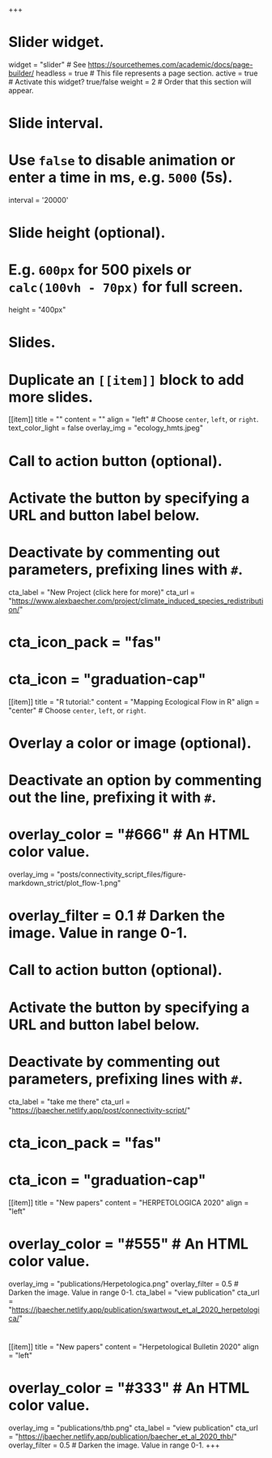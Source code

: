 +++
# Slider widget.
widget = "slider"  # See https://sourcethemes.com/academic/docs/page-builder/
headless = true  # This file represents a page section.
active = true  # Activate this widget? true/false
weight = 2  # Order that this section will appear.

# Slide interval.
# Use `false` to disable animation or enter a time in ms, e.g. `5000` (5s).
interval = '20000'

# Slide height (optional).
# E.g. `600px` for 500 pixels or `calc(100vh - 70px)` for full screen.
height = "400px"

# Slides.
# Duplicate an `[[item]]` block to add more slides.

 [[item]]
  title = ""
  content = ""
  align = "left"  # Choose `center`, `left`, or `right`.
  text_color_light = false
  overlay_img = "ecology_hmts.jpeg" 
  # Call to action button (optional).
  #   Activate the button by specifying a URL and button label below.
  #   Deactivate by commenting out parameters, prefixing lines with `#`.
   cta_label = "New Project (click here for more)"
  cta_url = "https://www.alexbaecher.com/project/climate_induced_species_redistribution/"
  # cta_icon_pack = "fas"
  # cta_icon = "graduation-cap"

  
[[item]]
  title = "R tutorial:"
  content = "Mapping Ecological Flow in R"
  align = "center"  # Choose `center`, `left`, or `right`.

  # Overlay a color or image (optional).
  #   Deactivate an option by commenting out the line, prefixing it with `#`.
  #   overlay_color = "#666"  # An HTML color value.
  overlay_img = "posts/connectivity_script_files/figure-markdown_strict/plot_flow-1.png" 
  #   overlay_filter = 0.1  # Darken the image. Value in range 0-1.

  # Call to action button (optional).
  #   Activate the button by specifying a URL and button label below.
  #   Deactivate by commenting out parameters, prefixing lines with `#`.
   cta_label = "take me there"
  cta_url = "https://jbaecher.netlify.app/post/connectivity-script/"
  # cta_icon_pack = "fas"
  # cta_icon = "graduation-cap"
  
 [[item]]
   title = "New papers"
   content = "HERPETOLOGICA 2020"
   align = "left"
# 
#   overlay_color = "#555"  # An HTML color value.
 overlay_img = "publications/Herpetologica.png" 
 overlay_filter = 0.5  # Darken the image. Value in range 0-1.
 cta_label = "view publication"
 cta_url = "https://jbaecher.netlify.app/publication/swartwout_et_al_2020_herpetologica/"
# 
[[item]]
  title = "New papers"
   content = "Herpetological Bulletin 2020"
   align = "left"
# 
#   overlay_color = "#333"  # An HTML color value.
  overlay_img = "publications/thb.png"
  cta_label = "view publication"
  cta_url = "https://jbaecher.netlify.app/publication/baecher_et_al_2020_thb/"
  overlay_filter = 0.5  # Darken the image. Value in range 0-1.
+++
